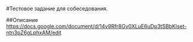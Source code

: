 #Тестовое задание для собеседования.

##Описание
https://docs.google.com/document/d/14v9Rfr8Gv0XLuE6uDp3tSBbKIset-ntn3pZ6gLphxAM/edit

